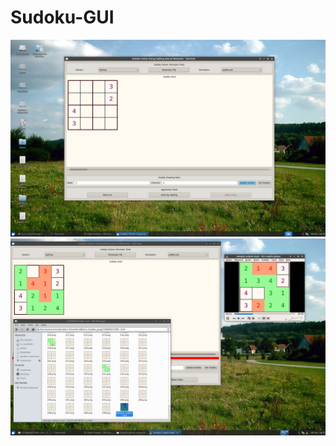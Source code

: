 # Sudoku-GUI
![Sample Image](/images/Gui.png?raw=true "Gui")
![Sample Image1](/images/Gui-Function.png?raw=true "Gui Functionality")
